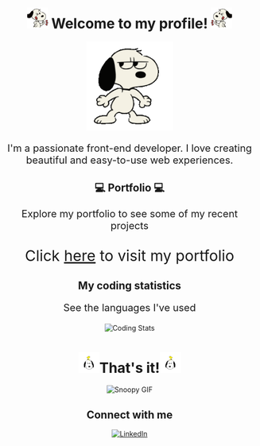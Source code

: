 <!-- Título -->
<h1 align="center">  
  <img src="./icons/snoopy_icon_1.gif" height="42" alt="Snoopy emoji" style="transform: scaleX(-1);"> 
  Welcome to my profile! 
  <img src="./icons/snoopy_icon_1.gif" height="42" alt="Snoopy emoji">
</h1>

<!-- Imagem Principal -->
<p align="center">
  <img src="./icons/snoopy_icon_3.gif" height="180" alt="Snoopy dancing">
</p>

<!-- Descrição -->
<p align="center" style="font-size: 20px;">I'm a passionate front-end developer. I love creating beautiful and easy-to-use web experiences.</p>

<!-- Portfolio Link -->
<h2 align="center">💻 Portfolio 💻</h2>
<p align="center" style="font-size: 20px;">Explore my portfolio to see some of my recent projects</p>
<p align="center" style="font-size: 30px">Click <a href="https://capitaozila.github.io/Port/" target="_blank">here</a> to visit my portfolio</a></p>
</p>

<!-- Estatísticas de Linguagens -->
<h2 align="center">My coding statistics</h2>
<p align="center" style="font-size: 20px;">See the languages I've used</p>

<!-- Para Tema Claro -->
<p align="center">
  <picture>
    <source media="(prefers-color-scheme: dark)" srcset="https://github-readme-stats.vercel.app/api/top-langs/?username=Capitaozila&hide=ShaderLab&title_color=ffffff&layout=compact&show_icons=true&theme=github_dark&bg_color=0d1117&langs_count=10&text_color=ffffff">
    <img width="440px" src="https://github-readme-stats.vercel.app/api/top-langs/?username=Capitaozila&hide=ShaderLab&title_color=000000&layout=compact&show_icons=true&theme=github_dark&bg_color=eeeeee&langs_count=10&text_color=000000" alt="Coding Stats">
  </picture>
</p>

<!-- GIF Adicional -->
<h1 align="center">  <img src="icons/snoopy_icon_2.png" height="42" alt="Snoopy emoji" style="transform: scaleX(-1);">That's it!<img src="icons/snoopy_icon_2.png" height="42" alt="Snoopy emoji"></h1>
<p align="center">
  <img src="https://www.animaatjes.nl/plaatjes/s/snoopy/15.gif" height="180" alt="Snoopy GIF">
</p>

<!-- Redes Sociais -->
<h2 align="center">Connect with me</h2>
<p align="center">
  <a href="https://www.linkedin.com/in/capitaozila/" target="_blank">
    <img src="https://img.icons8.com/color/48/000000/linkedin.png" alt="LinkedIn">
  </a>
</p>
